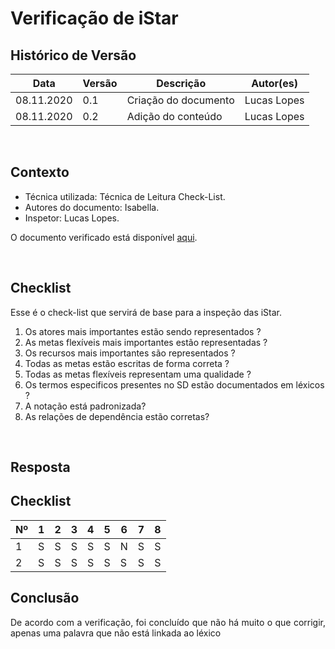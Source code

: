 # Verificação de iStar

## Histórico de Versão
<table class="table table-striped border">
    <thead>
        <th>Data</th> 
        <th>Versão </th> 
        <th>Descrição</th> 
        <th>Autor(es)</th>
    </thead>
    <tbody>
        <tr>
            <td> 08.11.2020 </td>
            <td>  0.1   </td>
            <td> Criação do documento</td>
            <td> Lucas Lopes </td>
        </tr>
		<tr>
            <td> 08.11.2020 </td>
            <td>  0.2   </td>
            <td> Adição do conteúdo</td>
            <td> Lucas Lopes </td>
        </tr>
    </tbody>
</table>
<br>

## Contexto
- Técnica utilizada: Técnica de Leitura Check-List.
- Autores do documento: Isabella.
- Inspetor: Lucas Lopes.

O documento verificado está disponível <a href="https://requisitos-de-software.github.io/2020.1-iFut/modelagem/iStar/">aqui</a>. 

<br>

## Checklist
Esse é o check-list que servirá de base para a inspeção das iStar.


1.  Os atores mais importantes estão sendo representados ?
2.  As metas flexíveis mais importantes estão representadas ?
3.  Os recursos mais importantes são representados ?
4.  Todas as metas estão escritas de forma correta ?
5.  Todas as metas flexíveis representam uma qualidade ?
6.  Os termos especificos presentes no SD estão documentados em léxicos ?
7.  A notação está padronizada?
8.  As relações de dependência estão corretas?
<br>

## Resposta


## Checklist


<table class="table table-striped border">
    <thead >
        <th>Nº</th> 
        <th> 1</th>
        <th> 2</th>
        <th> 3</th>
        <th> 4</th>
        <th> 5</th>
        <th> 6</th>
        <th> 7</th>
        <th> 8</th>
    </thead>
    <tbody>
    
</tbody>
<tr>
    <td>1</td><td>S</td><td>S</td><td>S</td><td>S</td><td>S</td><td>N</td><td>S</td><td>S</td>
</tr>

<tr>
    <td>2</td><td>S</td><td>S</td><td>S</td><td>S</td><td>S</td><td>S</td><td>S</td><td>S</td>
</tr>
</table>

## Conclusão

<p align="justify">De acordo com a verificação, foi concluído que não há muito o que corrigir, apenas uma palavra que não está linkada ao léxico</p>

<br>